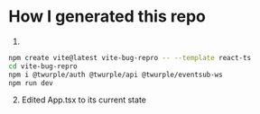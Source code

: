 # How I generated this repo

1.

```bash
npm create vite@latest vite-bug-repro -- --template react-ts
cd vite-bug-repro
npm i @twurple/auth @twurple/api @twurple/eventsub-ws
npm run dev
```

2. Edited App.tsx to its current state
